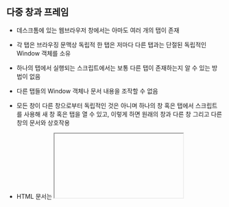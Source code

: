 다중 창과 프레임
------
+ 데스크톰에 있는 웹브라우저 창에서는 아마도 여러 개의 탭이 존재
+ 각 탭은 브라우징 문맥상 독립적 한 탭은 저마다 다른 탭과는 단절된 독립적인 Window 객체를 소유 
+ 하나의 탭에서 실행되는 스크립트에서는 보통 다른 탭이 존재하는지 알 수 있는 방법이 없음 
+ 다른 탭들의 Window 객체나 문서 내용을 조작할 수 없음 
+ 모든 창이 다른 창으로부터 독립적인 것은 아니며 하나의 창 혹은 탭에서 스크립트를 사용해 새 창 혹은 탭을 열 수 있고, 
  이렇게 하면 원래의 창과 다른 창 그리고 다른 창의 문서와 상호작용 

+ HTML 문서는 <iframe> 요소를 사용해 또 다른 문서를 포함 
  <iframe> 요소는 자기 자신의 Window 객체를 통해 중첩된 내부 브라우징 문맥을 생성
